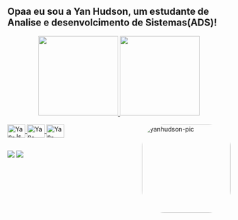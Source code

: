  ## Opaa eu sou a Yan Hudson, um estudante de Analise e desenvolcimento de Sistemas(ADS)!

<div align="center">
  <a href="https://github.com/rafaballerini">
  <img height="180em" src="https://github-readme-stats.vercel.app/api?username=yanhudson&show_icons=true&theme=dracula&include_all_commits=true&count_private=true"/>
  <img height="180em" src="https://github-readme-stats.vercel.app/api/top-langs/?username=yanhudson&layout=compact&langs_count=7&theme=dracula"/>
</div>
  
<div style="display: inline_block"><br>
    <img align="center" alt="Yan-Js" height="30" width="40" src="https://cdn.jsdelivr.net/gh/devicons/devicon/icons/javascript/javascript-original.svg">
    <img align="center" alt="Yan-CSS" height="30" width="40" src="https://cdn.jsdelivr.net/gh/devicons/devicon/icons/css3/css3-original.svg">
    <img align="center" alt="Yan-HTML" height="30" width="40" src="https://cdn.jsdelivr.net/gh/devicons/devicon/icons/html5/html5-original.svg">
    <img align="right" alt="yanhudson-pic" height="200" style="border-radius:50px;" src="https://share-cdn.picrew.me/shareImg/org/202110/1011016_h1AuaZVX.png">
</div>
 
 ##
  
<!--  <div>
   <img align="right" alt="yanhudson-pic" height="200" style="border-radius:50px;" src="https://share-cdn.picrew.me/shareImg/org/202110/1011016_h1AuaZVX.png">
</div>  -->
  
 <div>
  <a href="https://www.instagram.com/yan_hudson_/" target="blank"><img src="https://img.shields.io/badge/Instagram-E4405F?style=for-the-badge&logo=instagram&logoColor=white"></a>
   <a href="" target="blank"> <img src="https://img.shields.io/badge/Discord-7289DA?style=for-the-badge&logo=discord&logoColor=white"></a>
</div>

  <!-- ISTP-A -->
